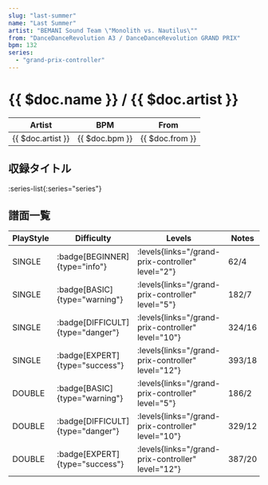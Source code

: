 ```yaml
---
slug: "last-summer"
name: "Last Summer"
artist: "BEMANI Sound Team \"Monolith vs. Nautilus\""
from: "DanceDanceRevolution A3 / DanceDanceRevolution GRAND PRIX"
bpm: 132
series:
  - "grand-prix-controller"
---
```


# {{ $doc.name }} / {{ $doc.artist }}

|Artist|BPM|From|
|------|---|----|
|{{ $doc.artist }}|{{ $doc.bpm }}|{{ $doc.from }}|

## 収録タイトル

:series-list{:series="series"}

## 譜面一覧

|PlayStyle|Difficulty|Levels|Notes|Movie|
|---------|----------|------|-----|-----|
|SINGLE| :badge[BEGINNER]{type="info"}| :levels{links="/grand-prix-controller" level="2"}|62/4||
|SINGLE| :badge[BASIC]{type="warning"}| :levels{links="/grand-prix-controller" level="5"}|182/7||
|SINGLE| :badge[DIFFICULT]{type="danger"}| :levels{links="/grand-prix-controller" level="10"}|324/16||
|SINGLE| :badge[EXPERT]{type="success"}| :levels{links="/grand-prix-controller" level="12"}|393/18||
|DOUBLE| :badge[BASIC]{type="warning"}| :levels{links="/grand-prix-controller" level="5"}|186/2||
|DOUBLE| :badge[DIFFICULT]{type="danger"}| :levels{links="/grand-prix-controller" level="10"}|329/12||
|DOUBLE| :badge[EXPERT]{type="success"}| :levels{links="/grand-prix-controller" level="12"}|387/20||

